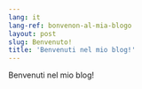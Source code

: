 ```yaml
---
lang: it
lang-ref: bonvenon-al-mia-blogo
layout: post
slug: Benvenuto!
title: 'Benvenuti nel mio blog!'
---
```


Benvenuti nel mio blog!
